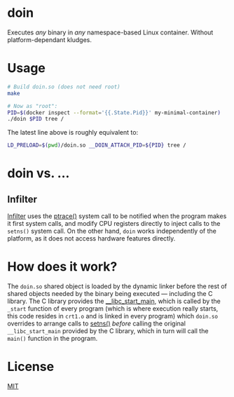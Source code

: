 doin
====

Executes *any* binary in *any* namespace-based Linux container.
Without platform-dependant kludges.


Usage
=====

```sh
# Build doin.so (does not need root)
make

# Now as "root":
PID=$(docker inspect --format='{{.State.Pid}}' my-minimal-container)
./doin $PID tree /
```

The latest line above is roughly equivalent to:

```sh
LD_PRELOAD=$(pwd)/doin.so __DOIN_ATTACH_PID=${PID} tree /
```

doin vs. …
==========

Infilter
--------

[Infilter](https://github.com/yadutaf/infilter) uses the
[ptrace()](http://linux.die.net/man/2/ptrace) system call to be notified when
the program makes it first system calls, and modify CPU registers directly
to inject calls to the `setns()` system call. On the other hand, `doin` works
independently of the platform, as it does not access hardware features
directly.


How does it work?
=================

The `doin.so` shared object is loaded by the dynamic linker before the rest of
shared objects needed by the binary being executed — including the C library.
The C library provides the
[__libc_start_main](http://refspecs.linuxbase.org/LSB_3.1.1/LSB-Core-generic/LSB-Core-generic/baselib---libc-start-main-.html),
which is called by the `_start` function of every program (which is where
execution really starts, this code resides in `crt1.o` and is linked in every
program) which `doin.so` overrides to arrange calls to
[setns()](http://linux.die.net/man/2/setns) *before* calling the original
`__libc_start_main` provided by the C library, which in turn will call the
`main()` function in the program.


License
=======

[MIT](http://opensource.org/licenses/mit)


